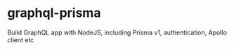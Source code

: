 # graphql-prisma
Build GraphQL app with NodeJS, including Prisma v1, authentication, Apollo client etc
